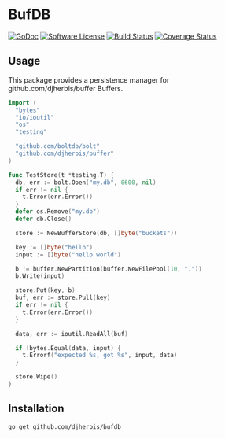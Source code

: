 BufDB 
==========

[![GoDoc](https://godoc.org/github.com/djherbis/bufdb?status.svg)](https://godoc.org/github.com/djherbis/bufdb)
[![Software License](https://img.shields.io/badge/license-MIT-brightgreen.svg)](LICENSE.txt)
[![Build Status](https://travis-ci.org/djherbis/bufdb.svg?branch=master)](https://travis-ci.org/djherbis/bufdb) 
[![Coverage Status](https://coveralls.io/repos/djherbis/bufdb/badge.svg?branch=master)](https://coveralls.io/r/djherbis/bufdb?branch=master)

Usage
------------

This package provides a persistence manager for github.com/djherbis/buffer Buffers.

```go
import (
  "bytes"
  "io/ioutil"
  "os"
  "testing"

  "github.com/boltdb/bolt"
  "github.com/djherbis/buffer"
)

func TestStore(t *testing.T) {
  db, err := bolt.Open("my.db", 0600, nil)
  if err != nil {
    t.Error(err.Error())
  }
  defer os.Remove("my.db")
  defer db.Close()

  store := NewBufferStore(db, []byte("buckets"))

  key := []byte("hello")
  input := []byte("hello world")

  b := buffer.NewPartition(buffer.NewFilePool(10, "."))
  b.Write(input)

  store.Put(key, b)
  buf, err := store.Pull(key)
  if err != nil {
    t.Error(err.Error())
  }

  data, err := ioutil.ReadAll(buf)

  if !bytes.Equal(data, input) {
    t.Errorf("expected %s, got %s", input, data)
  }

  store.Wipe()
}
```

Installation
------------
```sh
go get github.com/djherbis/bufdb
```
